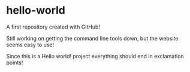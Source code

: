 # hello-world
A first repository created with GitHub!

Still working on getting the command line tools down, but the website seems easy to use!

Since this is a Hello world! project everything should end in exclamation points!
